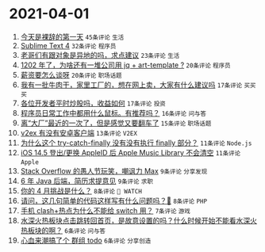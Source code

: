 # 2021-04-01

1. [今天是裸辞的第一天](https://www.v2ex.com/t/767059) `45条评论` `生活`
1. [Sublime Text 4](https://www.v2ex.com/t/767077) `32条评论` `程序员`
1. [老哥们有跟对象是异地的吗，求点建议](https://www.v2ex.com/t/767090) `23条评论` `生活`
1. [1202 年了，为啥还有一堆公司用 jq + art-template ?](https://www.v2ex.com/t/767111) `20条评论` `程序员`
1. [薪资要怎么谈呀](https://www.v2ex.com/t/767072) `20条评论` `职场话题`
1. [我有一批牛肉干，家里工厂的，想在网上卖，大家有什么建议吗](https://www.v2ex.com/t/767086) `17条评论` `买买买`
1. [各位开发者平时炒股吗，收益如何](https://www.v2ex.com/t/767060) `17条评论` `投资`
1. [程序员日常工作中都用什么鼠标。有推荐吗？](https://www.v2ex.com/t/767106) `16条评论` `问与答`
1. [离“大厂”最近的一次了，但是感觉又要翻车了](https://www.v2ex.com/t/767082) `15条评论` `职场话题`
1. [v2ex 有没有安卓客户端](https://www.v2ex.com/t/767051) `13条评论` `V2EX`
1. [为什么这个 try-catch-finally 没有没有执行 finally 部分？](https://www.v2ex.com/t/767110) `11条评论` `Node.js`
1. [iOS 14.5 登出/更换 AppleID 后 Apple Music Library 不会清空](https://www.v2ex.com/t/767053) `11条评论` `Apple`
1. [Stack Overflow 的愚人节玩笑，嘲讽力 Max](https://www.v2ex.com/t/767079) `9条评论` `分享发现`
1. [6 年 Java 后端，简历求提意见](https://www.v2ex.com/t/767064) `9条评论` `求职`
1. [你的 4 月挑战是什么？](https://www.v2ex.com/t/767128) `8条评论` ` WATCH`
1. [请问，这几句简单的代码这样写有什么问题吗？🙏](https://www.v2ex.com/t/767055) `8条评论` `PHP`
1. [手机 clash+热点为什么不能给 switch 用？](https://www.v2ex.com/t/767091) `7条评论` `游戏`
1. [水深火热板块点击跳转回首页，是故意设置的吗？什么时候开始不能看水深火热板块的啊？](https://www.v2ex.com/t/767107) `6条评论` `问与答`
1. [心血来潮搞了个 群组 todo](https://www.v2ex.com/t/767054) `6条评论` `分享创造`
